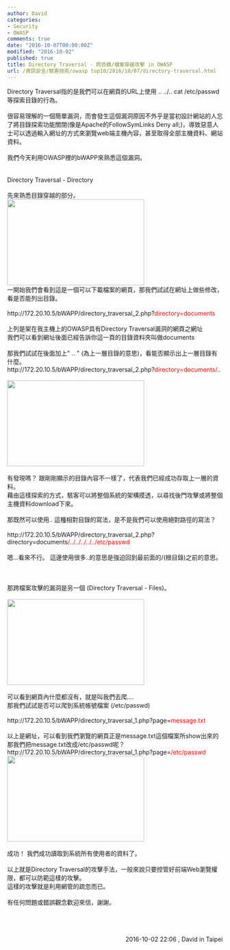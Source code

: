 ```yaml
---
author: David
categories:
- Security
- OWASP
comments: true
date: "2016-10-07T00:00:00Z"
modified: "2016-10-02"
published: true
title: Directory Traversal - 跨目錄/檔案穿越攻擊 in OWASP
url: /資訊安全/駭客技術/owasp top10/2016/10/07/directory-traversal.html
---
```


<div class='post-body entry-content' id='post-body-2638476067227899869' itemprop='description articleBody'>
Directory Traversal指的是我們可以在網頁的URL上使用 .. ../.. cat /etc/passwd等探索目錄的行為&#12290;<br />
<br />
很容易理解的一個簡單漏洞&#65292;而會發生這個漏洞原因不外乎是當初設計網站的人忘了將目錄探索功能關閉(像是Apache的FollowSymLinks Deny all;)&#65292;導致惡意人士可以透過輸入網址的方式來瀏覽web端主機內容&#65292;甚至取得全部主機資料&#12289;網站資料&#12290;<br />
<br />
我們今天利用OWASP裡的bWAPP來熟悉這個漏洞&#12290;<br />
<br />
<br />
Directory Traversal - Directory<br />
<br />
先來熟悉目錄穿越的部分&#12290;<br />
<a href="http://1.bp.blogspot.com/-ouIiTDxc8vQ/V_ELuoX3v1I/AAAAAAAAA4U/Msg7eNEIZEo2IILtaUlECCp-pjuzyVj0wCK4B/s1600/%25E8%259E%25A2%25E5%25B9%2595%25E5%25BF%25AB%25E7%2585%25A7%2B2016-10-02%2B%25E4%25B8%258B%25E5%258D%25889.29.10.png" imageanchor="1"><img border="0" height="200" src="https://1.bp.blogspot.com/-ouIiTDxc8vQ/V_ELuoX3v1I/AAAAAAAAA4U/Msg7eNEIZEo2IILtaUlECCp-pjuzyVj0wCK4B/s320/%25E8%259E%25A2%25E5%25B9%2595%25E5%25BF%25AB%25E7%2585%25A7%2B2016-10-02%2B%25E4%25B8%258B%25E5%258D%25889.29.10.png" width="320" /></a><br />
一開始我們會看到這是一個可以下載檔案的網頁&#65292;那我們試試在網址上做些修改&#65292;看是否能列出目錄&#12290;<br />
<br />
http://172.20.10.5/bWAPP/directory_traversal_2.php?<span style="color: red;">directory=documents</span><br />
<br />
上列是架在我主機上的OWASP具有Directory Traversal漏洞的網頁之網址<br />
我們可以看到網址後面已經告訴你這一頁的目錄資料夾叫做documents<br />
<br />
那我們試試在後面加上" .. " (為上一層目錄的意思)&#65292;看能否顯示出上一層目錄有什麼&#12290;<br />
http://172.20.10.5/bWAPP/directory_traversal_2.php?<span style="color: red;">directory=documents/..</span><br />
<span style="color: red;"><br /></span>
<span style="color: red;"><a href="http://2.bp.blogspot.com/-hTnrif8rt5s/V_EMvGfOedI/AAAAAAAAA4g/pfC0Fp8UenEEMKemCIfXsC0QuRrsBNhCACK4B/s1600/%25E8%259E%25A2%25E5%25B9%2595%25E5%25BF%25AB%25E7%2585%25A7%2B2016-10-02%2B%25E4%25B8%258B%25E5%258D%25889.33.38.png" imageanchor="1"><img border="0" height="200" src="https://2.bp.blogspot.com/-hTnrif8rt5s/V_EMvGfOedI/AAAAAAAAA4g/pfC0Fp8UenEEMKemCIfXsC0QuRrsBNhCACK4B/s320/%25E8%259E%25A2%25E5%25B9%2595%25E5%25BF%25AB%25E7%2585%25A7%2B2016-10-02%2B%25E4%25B8%258B%25E5%258D%25889.33.38.png" width="320" /></a></span><br />
<span style="color: red;"><br /></span>
有發現嗎&#65311; 跟剛剛顯示的目錄內容不一樣了&#65292;代表我們已經成功存取上一層的資料&#12290;<br />
藉由這樣探索的方式&#65292;駭客可以將整個系統的架構摸透&#65292;以尋找後門攻擊或將整個主機資料download下來&#12290;<br />
<br />
那既然可以使用.. 這種相對目錄的寫法&#65292;是不是我們可以使用絕對路徑的寫法&#65311;<br />
<br />
http://172.20.10.5/bWAPP/directory_traversal_2.php?directory=documents<span style="color: red;">/../../../../../etc/passwd</span><br />
<br />
嗯...看來不行&#12290; 這邊使用很多..的意思是強迫回到最前面的/(根目錄)之前的意思&#12290;<br />
<br />
<br />
<br />
那跨檔案攻擊的漏洞是另一個 (Directory Traversal - Files)&#12290;<br />
<br />
<a href="http://4.bp.blogspot.com/-maEJi9UDm1k/V_EPkx-xRQI/AAAAAAAAA4s/7eACe_Z6pSUm-v07LtuBGte9uq0mZtArACK4B/s1600/%25E8%259E%25A2%25E5%25B9%2595%25E5%25BF%25AB%25E7%2585%25A7%2B2016-10-02%2B%25E4%25B8%258B%25E5%258D%25889.45.40.png" imageanchor="1"><img border="0" height="200" src="https://4.bp.blogspot.com/-maEJi9UDm1k/V_EPkx-xRQI/AAAAAAAAA4s/7eACe_Z6pSUm-v07LtuBGte9uq0mZtArACK4B/s320/%25E8%259E%25A2%25E5%25B9%2595%25E5%25BF%25AB%25E7%2585%25A7%2B2016-10-02%2B%25E4%25B8%258B%25E5%258D%25889.45.40.png" width="320" /></a><br />
<br />
可以看到網頁內什麼都沒有&#65292;就是叫我們去爬....<br />
那我們試試是否可以爬到系統帳號檔案 (/etc/passwd)<br />
<br />
http://172.20.10.5/bWAPP/directory_traversal_1.php?page=<span style="color: red;">message.txt</span><br />
<br />
以上是網址&#65292;可以看到我們瀏覽的網頁正是message.txt這個檔案所show出來的<br />
那我們把message.txt改成/etc/passwd呢&#65311;<br />
http://172.20.10.5/bWAPP/directory_traversal_1.php?page=<span style="color: red;">/etc/passwd</span><br />
<span style="color: red;"><a href="http://1.bp.blogspot.com/-jFUrRpSZ5II/V_ERfdTIaKI/AAAAAAAAA44/MCadeYz2UgE_HO1dhwt9lz-6kWgvgp_lgCK4B/s1600/%25E8%259E%25A2%25E5%25B9%2595%25E5%25BF%25AB%25E7%2585%25A7%2B2016-10-02%2B%25E4%25B8%258B%25E5%258D%25889.53.53.png" imageanchor="1"><img border="0" height="200" src="https://1.bp.blogspot.com/-jFUrRpSZ5II/V_ERfdTIaKI/AAAAAAAAA44/MCadeYz2UgE_HO1dhwt9lz-6kWgvgp_lgCK4B/s320/%25E8%259E%25A2%25E5%25B9%2595%25E5%25BF%25AB%25E7%2585%25A7%2B2016-10-02%2B%25E4%25B8%258B%25E5%258D%25889.53.53.png" width="320" /></a></span><br />
<br />
成功&#65281; 我們成功讀取到系統所有使用者的資料了&#12290;<br />
<br />
以上就是Directory Traversal的攻擊手法&#65292;一般來說只要控管好前端Web瀏覽權限&#65292;都可以防範這樣的攻擊&#12290;<br />
這樣的攻擊就是利用網管的疏忽而已&#12290;<br />
<br />
有任何問題或錯誤觀念歡迎來信&#65292;謝謝&#12290;<br />
<br />
<br />
<br />
<br />
<div style="text-align: right;">
2016-10-02 22:06 , David in Taipei</div>
<br />
<span style="color: red;"><br /></span>
<br />
<br />
<div style='clear: both;'></div>
</div>